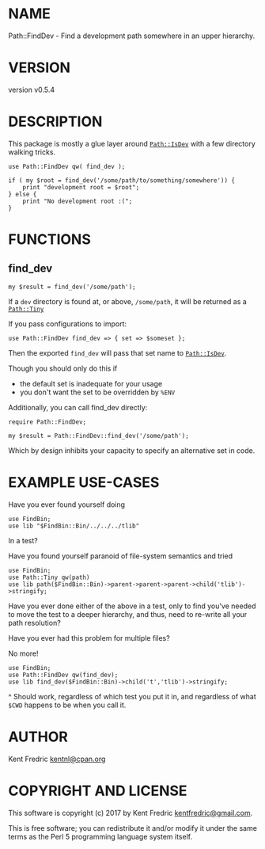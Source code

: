# NAME

Path::FindDev - Find a development path somewhere in an upper hierarchy.

# VERSION

version v0.5.4

# DESCRIPTION

This package is mostly a glue layer around [`Path::IsDev`](https://metacpan.org/pod/Path::IsDev)
with a few directory walking tricks.

    use Path::FindDev qw( find_dev );

    if ( my $root = find_dev('/some/path/to/something/somewhere')) {
        print "development root = $root";
    } else {
        print "No development root :(";
    }

# FUNCTIONS

## find\_dev

    my $result = find_dev('/some/path');

If a `dev` directory is found at, or above, `/some/path`, it will be returned
as a [`Path::Tiny`](https://metacpan.org/pod/Path::Tiny)

If you pass configurations to import:

    use Path::FindDev find_dev => { set => $someset };

Then the exported `find_dev` will pass that set name to [`Path::IsDev`](https://metacpan.org/pod/Path::IsDev).

Though you should only do this if

- the default set is inadequate for your usage
- you don't want the set to be overridden by `%ENV`

Additionally, you can call find\_dev directly:

    require Path::FindDev;

    my $result = Path::FindDev::find_dev('/some/path');

Which by design inhibits your capacity to specify an alternative set in code.

# EXAMPLE USE-CASES

Have you ever found yourself doing

    use FindBin;
    use lib "$FindBin::Bin/../../../tlib"

In a test?

Have you found yourself paranoid of file-system semantics and tried

    use FindBin;
    use Path::Tiny qw(path)
    use lib path($FindBin::Bin)->parent->parent->parent->child('tlib')->stringify;

Have you ever done either of the above in a test, only to
find you've needed to move the test to a deeper hierarchy,
and thus, need to re-write all your path resolution?

Have you ever had this problem for multiple files?

No more!

    use FindBin;
    use Path::FindDev qw(find_dev);
    use lib find_dev($FindBin::Bin)->child('t','tlib')->stringify;

^ Should work, regardless of which test you put it in, and regardless
of what `$CWD` happens to be when you call it.

# AUTHOR

Kent Fredric <kentnl@cpan.org>

# COPYRIGHT AND LICENSE

This software is copyright (c) 2017 by Kent Fredric <kentfredric@gmail.com>.

This is free software; you can redistribute it and/or modify it under
the same terms as the Perl 5 programming language system itself.
